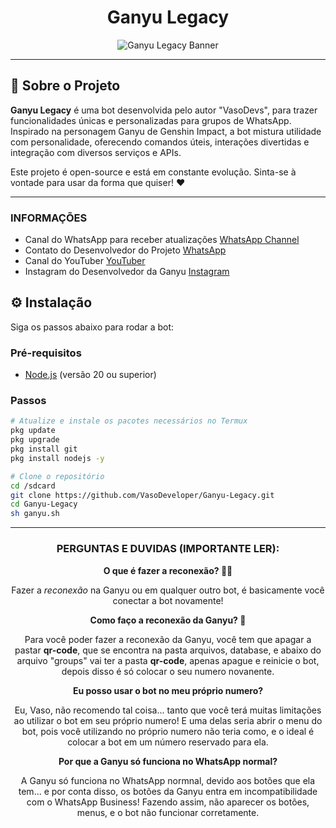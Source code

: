 <h1 align="center">Ganyu Legacy</h1>

<p align="center">
  <img src="https://github.com/user-attachments/assets/13191227-75db-4b79-a7ba-02ea2bc4299d" alt="Ganyu Legacy Banner">
</p>

---

## 🐐 Sobre o Projeto

**Ganyu Legacy** é uma bot desenvolvida pelo autor "VasoDevs", para trazer funcionalidades únicas e personalizadas para grupos de WhatsApp. Inspirado na personagem Ganyu de Genshin Impact, a bot mistura utilidade com personalidade, oferecendo comandos úteis, interações divertidas e integração com diversos serviços e APIs.

Este projeto é open-source e está em constante evolução. Sinta-se à vontade para usar da forma que quiser! ❤

---

### INFORMAÇÕES

- Canal do WhatsApp para receber atualizações [WhatsApp Channel](https://whatsapp.com/channel/0029VazENEHKWEKwxNVdGk2s)
- Contato do Desenvolvedor do Projeto [WhatsApp](https://wa.me//5521986007988)
- Canal do YouTuber [YouTuber](https://youtube.com/@vasodeveloper)
- Instagram do Desenvolvedor da Ganyu [Instagram](https://www.instagram.com/vasodeveloper/)

## ⚙️ Instalação

Siga os passos abaixo para rodar a bot:

### Pré-requisitos

- [Node.js](https://nodejs.org/) (versão 20 ou superior)

### Passos

```bash
# Atualize e instale os pacotes necessários no Termux
pkg update
pkg upgrade
pkg install git
pkg install nodejs -y

# Clone o repositório
cd /sdcard
git clone https://github.com/VasoDeveloper/Ganyu-Legacy.git
cd Ganyu-Legacy
sh ganyu.sh
```
---
<div align="center">

### PERGUNTAS E DUVIDAS (IMPORTANTE LER):

<div>

 **O que é fazer a reconexão? 👩‍💻**

Fazer a *reconexão* na Ganyu ou em qualquer outro bot, é basicamente você conectar a bot novamente!

**Como faço a reconexão da Ganyu? 🐐**

Para você poder fazer a reconexão da Ganyu, você tem que apagar a pastar **qr-code**, que se encontra na pasta arquivos, database, e abaixo do arquivo "groups" vai ter a pasta **qr-code**, apenas apague e reinicie o bot, depois disso é só colocar o seu numero novanente.

**Eu posso usar o bot no meu próprio numero?**

Eu, Vaso, não recomendo tal coisa... tanto que você terá muitas limitações ao utilizar o bot em seu próprio numero! E uma delas seria abrir o menu do bot, pois você utilizando no próprio numero não teria como, e o ideal é colocar a bot em um número reservado para ela.

**Por que a Ganyu só funciona no WhatsApp normal?**
  
A Ganyu só funciona no WhatsApp normnal, devido aos botões que ela tem... e por conta disso, os botões da Ganyu entra em incompatibilidade com o WhatsApp Business! Fazendo assim, não aparecer os botões, menus, e o bot não funcionar corretamente.
